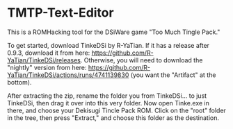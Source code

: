 # TMTP-Text-Editor
This is a ROMHacking tool for the DSiWare game "Too Much Tingle Pack."

To get started, download TinkeDSi by R-YaTian. If it has a release after 0.9.3, download it from here: https://github.com/R-YaTian/TinkeDSi/releases.
Otherwise, you will need to download the "nightly" version from here: https://github.com/R-YaTian/TinkeDSi/actions/runs/4741139830 (you want the "Artifact" at the bottom).

After extracting the zip, rename the folder you from TinkeDSi... to just TinkeDSi, then drag it over
into this very folder. Now open Tinke.exe in there, and choose your Dekisugi Tincle Pack ROM.
Click on the "root" folder in the tree, then press "Extract," and choose this folder as the destination.
